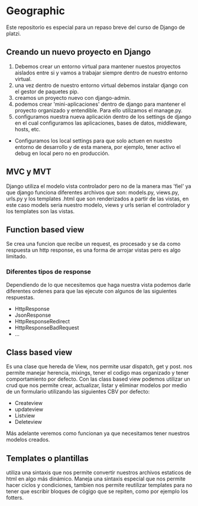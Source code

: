 # Geographic
Este repositorio es especial para un repaso breve del curso de Django de platzi.
## Creando un nuevo proyecto en Django
1. Debemos crear un entorno virtual para mantener nuestos proyectos aislados entre si y vamos a trabajar siempre dentro de nuestro entorno virtual.
2. una vez dentro de nuestro entorno virtual debemos instalar django con el gestor de paquetes pip.
3. creamos un proyecto nuevo con django-admin.
4. podemos crear 'mini-aplicaciones' dentro de django para mantener el proyecto organizado y entendible. Para ello utilizamos el manage.py.
5. configuramos nuestra nueva aplicación dentro de los settings de django en el cual configuramos las aplicaciones, bases de datos, middleware, hosts, etc.
  * Configuramos los local settings para que solo actuen en nuestro entorno de desarrollo y de esta manera, por ejemplo, tener activo el debug en local pero no en producción.

## MVC y MVT
Django utiliza el modelo vista controlador pero no de la manera mas 'fiel' ya que django funciona diferentes archivos que son: models.py, views.py, urls.py y los templates .html que son renderizados a partir de las vistas, en este caso models seria nuestro modelo, views y urls serian el controlador y los templates son las vistas.

## Function based view
Se crea una funcion que recibe un request, es procesado y se da como respuesta un http response, es una forma de arrojar vistas pero es algo limitado.

### Diferentes tipos de response
Dependiendo de lo que necesitemos que haga nuestra vista podemos darle diferentes ordenes para que las ejecute con algunos de las siguientes respuestas.
* HttpResponse
* JsonResponse
* HttpResponseRedirect
* HttpResponseBadRequest
* ...

## Class based view
Es una clase que hereda de View, nos permite usar dispatch, get y post. nos permite manejar herencia, mixings, tener el codigo mas organizado y tener comportamiento por defecto.
Con las class based view podemos utilizar un crud que nos permite crear, actualizar, listar y eliminar modelos por medio de un formulario utilizando las siguientes CBV por defecto:
  * Createview
  * updateview
  * Listview
  * Deleteview

 Más adelante veremos como funcionan ya que necesitamos tener nuestros modelos creados.

## Templates o plantillas
utiliza una sintaxis que nos permite convertir nuestros archivos estaticos de html en algo más dinámico. Maneja una sintaxis especial que nos permite hacer ciclos y condiciones, tambien nos permite reutilizar templates para no tener que escribir bloques de cógigo que se repiten, como por ejemplo los fotters.
